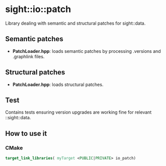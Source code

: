 # sight::io::patch

Library dealing with semantic and structural patches for sight::data.

## Semantic patches

- **PatchLoader.hpp**: loads semantic patches by processing .versions and .graphlink files.

## Structural patches

- **PatchLoader.hpp**: loads structural patches.

## Test

Contains tests ensuring version upgrades are working fine for relevant ::sight::data.

## How to use it

### CMake

```cmake
target_link_libraries( myTarget <PUBLIC|PRIVATE> io_patch)
```
